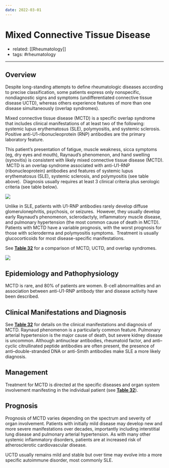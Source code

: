 ```yaml
---
date: 2022-03-01
---
```


# Mixed Connective Tissue Disease

- related: [[Rheumatology]]
- tags: #rheumatology
---

## Overview

Despite long-standing attempts to define rheumatologic diseases according to precise classification, some patients express only nonspecific, nondiagnostic signs and symptoms (undifferentiated connective tissue disease UCTD), whereas others experience features of more than one disease simultaneously (overlap syndromes).

<!-- mixed connective tissue disease types, features b:1502641018991-->

Mixed connective tissue disease (MCTD) is a specific overlap syndrome that includes clinical manifestations of at least two of the following: systemic lupus erythematosus (SLE), polymyositis, and systemic sclerosis. Positive anti-U1-ribonucleoprotein (RNP) antibodies are the primary laboratory feature.

This patient’s presentation of fatigue, muscle weakness, sicca symptoms (eg, dry eyes and mouth), Raynaud’s phenomenon, and hand swelling (synovitis) is consistent with likely mixed connective tissue disease (MCTD).  MCTD is an overlap syndrome associated with anti-U1-RNP (ribonucleoprotein) antibodies and features of systemic lupus erythematosus (SLE), systemic sclerosis, and polymyositis (see table above).  Diagnosis usually requires at least 3 clinical criteria plus serologic criteria (see table below).

![](https://photos.thisispiggy.com/file/wikiFiles/20220812155619.png)

Unlike in SLE, patients with U1-RNP antibodies rarely develop diffuse glomerulonephritis, psychosis, or seizures.  However, they usually develop early Raynaud’s phenomenon, sclerodactyly, inflammatory muscle disease, and pulmonary hypertension (the most common cause of death in MCTD).  Patients with MCTD have a variable prognosis, with the worst prognosis for those with scleroderma and polymyositis symptoms.  Treatment is usually glucocorticoids for most disease-specific manifestations.

See **[Table 32](https://mksap18.acponline.org/app/topics/rm/tables/mk18_a_rm_t32)** for a comparison of MCTD, UCTD, and overlap syndromes.

![](https://photos.thisispiggy.com/file/wikiFiles/20220314084628.png)

## Epidemiology and Pathophysiology

<!-- ignore -->

MCTD is rare, and 80% of patients are women. B-cell abnormalities and an association between anti-U1-RNP antibody titer and disease activity have been described.

## Clinical Manifestations and Diagnosis

See **[Table 32](https://mksap18.acponline.org/app/topics/rm/tables/mk18_a_rm_t32)** for details on the clinical manifestations and diagnosis of MCTD. Raynaud phenomenon is a particularly common feature. Pulmonary arterial hypertension is the major cause of death, but severe kidney disease is uncommon. Although antinuclear antibodies, rheumatoid factor, and anti–cyclic citrullinated peptide antibodies are often present, the presence of anti–double-stranded DNA or anti-Smith antibodies make SLE a more likely diagnosis.

## Management

Treatment for MCTD is directed at the specific diseases and organ system involvement manifesting in the individual patient (see **[Table 32](https://mksap18.acponline.org/app/topics/rm/tables/mk18_a_rm_t32)**).

## Prognosis

Prognosis of MCTD varies depending on the spectrum and severity of organ involvement. Patients with initially mild disease may develop new and more severe manifestations over decades, importantly including interstitial lung disease and pulmonary arterial hypertension. As with many other systemic inflammatory disorders, patients are at increased risk of atherosclerotic cardiovascular disease.

UCTD usually remains mild and stable but over time may evolve into a more specific autoimmune disorder, most commonly SLE.
